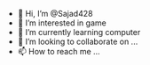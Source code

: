- 👋 Hi, I’m @Sajad428
- 👀 I’m interested in game
- 🌱 I’m currently learning computer
- 💞️ I’m looking to collaborate on ...
- 📫 How to reach me ...

<!---
Sajad428/Sajad428 is a ✨ special ✨ repository because its `README.md` (this file) appears on your GitHub profile.
You can click the Preview link to take a look at your changes.
--->
